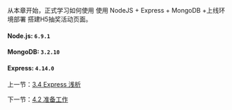 从本章开始，正式学习如何使用 使用 NodeJS + Express + MongoDB +上线环境部署 搭建H5抽奖活动页面。

#### Node.js: `6.9.1`
#### MongoDB: `3.2.10`
#### Express: `4.14.0`

上一节：[3.4 Express 浅析](https://github.com/se7en-1992/lottery/blob/master/book/3.4%20Express%20%E6%B5%85%E6%9E%90.md)

下一节：[4.2 准备工作](https://github.com/se7en-1992/lottery/blob/master/book/4.2%20%E5%87%86%E5%A4%87%E5%B7%A5%E4%BD%9C.md)
